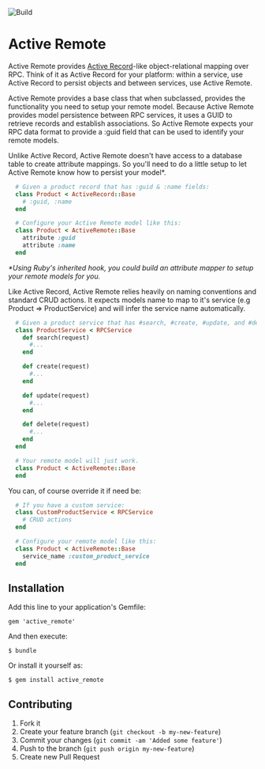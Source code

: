 ![Build](https://github.com/liveh2o/active_remote/actions/workflows/main.yml/badge.svg)

# Active Remote

Active Remote provides [Active Record](https://github.com/rails/rails/tree/master/activerecord)-like object-relational mapping over RPC. Think of it as Active Record for your platform: within a service, use Active Record to persist objects and between services, use Active Remote.

Active Remote provides a base class that when subclassed, provides the functionality you need to setup your remote model. Because Active Remote provides model persistence between RPC services, it uses a GUID to retrieve records and establish associations. So Active Remote expects your RPC data format to provide a :guid field that can be used to identify your remote models.

Unlike Active Record, Active Remote doesn't have access to a database table to create attribute mappings. So you'll need to do a little setup to let Active Remote know how to persist your model\*.

```Ruby
  # Given a product record that has :guid & :name fields:
  class Product < ActiveRecord::Base
    # :guid, :name
  end

  # Configure your Active Remote model like this:
  class Product < ActiveRemote::Base
    attribute :guid
    attribute :name
  end
```

_\*Using Ruby's inherited hook, you could build an attribute mapper to setup your remote models for you._

Like Active Record, Active Remote relies heavily on naming conventions and standard CRUD actions. It expects models name to map to it's service (e.g Product => ProductService) and will infer the service name automatically.

```Ruby
  # Given a product service that has #search, #create, #update, and #delete endpoints
  class ProductService < RPCService
    def search(request)
      #...
    end

    def create(request)
      #...
    end

    def update(request)
      #...
    end

    def delete(request)
      #...
    end
  end

  # Your remote model will just work.
  class Product < ActiveRemote::Base
  end
```

You can, of course override it if need be:

```Ruby
  # If you have a custom service:
  class CustomProductService < RPCService
    # CRUD actions
  end

  # Configure your remote model like this:
  class Product < ActiveRemote::Base
    service_name :custom_product_service
  end
```

## Installation

Add this line to your application's Gemfile:

    gem 'active_remote'

And then execute:

    $ bundle

Or install it yourself as:

    $ gem install active_remote

## Contributing

1. Fork it
2. Create your feature branch (`git checkout -b my-new-feature`)
3. Commit your changes (`git commit -am 'Added some feature'`)
4. Push to the branch (`git push origin my-new-feature`)
5. Create new Pull Request
